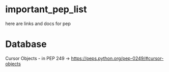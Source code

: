
# important_pep_list
here are links and docs for pep

# Database 
Cursor Objects - in PEP 249  ->  https://peps.python.org/pep-0249/#cursor-objects
